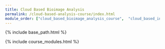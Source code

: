 ```yaml
---
title: Cloud Based Bioimage Analysis
permalink: /cloud-based-analysis-course/index.html
module_order: ["cloud_based_bioimage_analysis_course",  "cloud_based_interactive_analysis", "cloud_based_batch_analysis", "containers"]
---
```


{% include base_path.html %}

{% include course_modules.html %}
